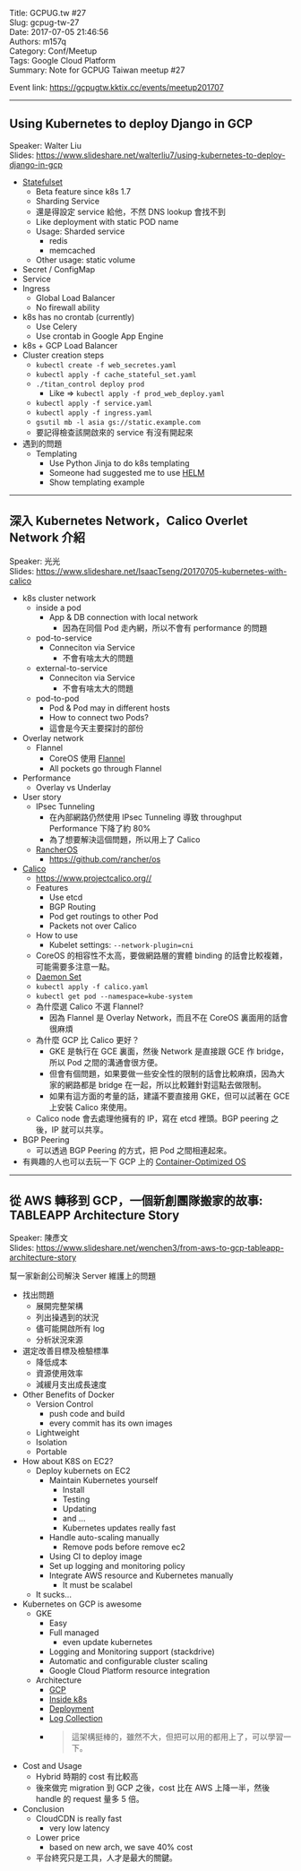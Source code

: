 Title: GCPUG.tw #27  
Slug: gcpug-tw-27  
Date: 2017-07-05 21:46:56  
Authors: m157q  
Category: Conf/Meetup  
Tags: Google Cloud Platform  
Summary: Note for GCPUG Taiwan meetup #27  
  
  
Event link: <https://gcpugtw.kktix.cc/events/meetup201707>  
  
---  
  
## Using Kubernetes to deploy Django in GCP  
  
Speaker: Walter Liu  
Slides: <https://www.slideshare.net/walterliu7/using-kubernetes-to-deploy-django-in-gcp>  
  
+ [Statefulset](https://kubernetes.io/docs/tutorials/stateful-application/basic-stateful-set/)  
    + Beta feature since k8s 1.7  
    + Sharding Service  
    + 還是得設定 service 給他，不然 DNS lookup 會找不到  
    + Like deployment with static POD name  
    + Usage: Sharded service  
        + redis  
        + memcached  
    + Other usage: static volume  
+ Secret / ConfigMap  
+ Service  
+ Ingress  
    + Global Load Balancer  
    + No firewall ability  
+ k8s has no crontab (currently)  
    + Use Celery  
    + Use crontab in Google App Engine  
+ k8s + GCP Load Balancer  
+ Cluster creation steps  
    + `kubectl create -f web_secretes.yaml`  
    + `kubectl apply -f cache_stateful_set.yaml`  
    + `./titan_control deploy prod`  
        + Like => `kubectl apply -f prod_web_deploy.yaml`  
    + `kubectl apply -f service.yaml`  
    + `kubectl apply -f ingress.yaml`  
    + `gsutil mb -l asia gs://static.example.com`  
    + 要記得檢查該開啟來的 service 有沒有開起來  
+ 遇到的問題  
    + Templating  
        + Use Python Jinja to do k8s templating  
        + Someone had suggested me to use [HELM](https://github.com/kubernetes/helm)  
        + Show templating example  
  
---  
  
## 深入 Kubernetes Network，Calico Overlet Network 介紹  
  
Speaker: 光光  
Slides: <https://www.slideshare.net/IsaacTseng/20170705-kubernetes-with-calico>  
  
+ k8s cluster network  
    + inside a pod  
        + App & DB connection with local network  
            + 因為在同個 Pod 走內網，所以不會有 performance 的問題  
    + pod-to-service  
        + Conneciton via Service  
            + 不會有啥太大的問題  
    + external-to-service  
        + Conneciton via Service  
            + 不會有啥太大的問題  
    + pod-to-pod  
        + Pod & Pod may in different hosts  
        + How to connect two Pods?  
        + 這會是今天主要探討的部份  
+ Overlay network  
    + Flannel  
        + CoreOS 使用 [Flannel](https://github.com/coreos/flannel)  
        + All pockets go through Flannel  
+ Performance  
    + Overlay vs Underlay  
+ User story  
    + IPsec Tunneling  
        + 在內部網路仍然使用 IPsec Tunneling 導致 throughput Performance 下降了約 80%  
        + 為了想要解決這個問題，所以用上了 Calico  
    + [RancherOS](http://rancher.com/rancher-os/)  
        + <https://github.com/rancher/os>  
+ [Calico](https://github.com/projectcalico/calico)  
    + <https://www.projectcalico.org//>  
    + Features  
        + Use etcd  
        + BGP Routing  
        + Pod get routings to other Pod  
        + Packets not over Calico  
    + How to use  
        + Kubelet settings: `--network-plugin=cni`  
    + CoreOS 的相容性不太高，要做網路層的實體 binding 的話會比較複雜，可能需要多注意一點。  
    + [Daemon Set](https://kubernetes.io/docs/concepts/workloads/controllers/daemonset/)  
    + `kubectl apply -f calico.yaml`  
    + `kubectl get pod --namespace=kube-system`  
    + 為什麼選 Calico 不選 Flannel?  
        + 因為 Flannel 是 Overlay Network，而且不在 CoreOS 裏面用的話會很麻煩  
    + 為什麼 GCP 比 Calico 更好？  
        + GKE 是執行在 GCE 裏面，然後 Network 是直接跟 GCE 作 bridge，所以 Pod 之間的溝通會很方便。  
        + 但會有個問題，如果要做一些安全性的限制的話會比較麻煩，因為大家的網路都是 bridge 在一起，所以比較難針對這點去做限制。  
        + 如果有這方面的考量的話，建議不要直接用 GKE，但可以試著在 GCE 上安裝 Calico 來使用。  
    + Calico node 會去處理他擁有的 IP，寫在 etcd 裡頭。BGP peering 之後，IP 就可以共享。  
+ BGP Peering  
    + 可以透過 BGP Peering 的方式，把 Pod 之間相連起來。  
+ 有興趣的人也可以去玩一下 GCP 上的 [Container-Optimized OS](https://cloud.google.com/container-optimized-os/docs/)  
  
---  
  
## 從 AWS 轉移到 GCP，一個新創團隊搬家的故事: TABLEAPP Architecture Story  
  
Speaker: 陳彥文  
Slides: <https://www.slideshare.net/wenchen3/from-aws-to-gcp-tableapp-architecture-story>  
  
幫一家新創公司解決 Server 維護上的問題  
  
+ 找出問題  
    + 展開完整架構  
    + 列出操遇到的狀況  
    + 儘可能開啟所有 log  
    + 分析狀況來源  
+ 選定改善目標及檢驗標準  
    + 降低成本  
    + 資源使用效率  
    + 減緩月支出成長速度  
+ Other Benefits of Docker  
    + Version Control  
        + push code and build  
        + every commit has its own images  
    + Lightweight  
    + Isolation  
    + Portable  
+ How about K8S on EC2?  
    + Deploy kubernets on EC2  
        + Maintain Kubernetes yourself  
            + Install  
            + Testing  
            + Updating  
            + and ...  
            + Kubernetes updates really fast  
        + Handle auto-scaling manually  
            + Remove pods before remove ec2  
        + Using CI to deploy image  
        + Set up logging and monitoring policy  
        + Integrate AWS resource and Kubernetes manually  
            + It must be scalabel  
    + It sucks...  
+ Kubernetes on GCP is awesome  
    + GKE  
        + Easy  
        + Full managed  
            + even update kubernetes  
        + Logging and Monitoring support (stackdrive)  
        + Automatic and configurable cluster scaling  
        + Google Cloud Platform resource integration  
    + Architecture  
        + [GCP](https://www.slideshare.net/wenchen3/from-aws-to-gcp-tableapp-architecture-story/17)  
        + [Inside k8s](https://www.slideshare.net/wenchen3/from-aws-to-gcp-tableapp-architecture-story/18)  
        + [Deployment](https://www.slideshare.net/wenchen3/from-aws-to-gcp-tableapp-architecture-story/19)  
        + [Log Collection](https://www.slideshare.net/wenchen3/from-aws-to-gcp-tableapp-architecture-story/20)  
        + > 這架構挺棒的，雖然不大，但把可以用的都用上了，可以學習一下。  
+ Cost and Usage  
    + Hybrid 時期的 cost 有比較高  
    + 後來做完 migration 到 GCP 之後，cost 比在 AWS 上降一半，然後 handle 的 request 量多 5 倍。  
+ Conclusion  
    + CloudCDN is really fast  
        + very low latency  
    + Lower price  
        + based on new arch, we save 40% cost  
    + 平台終究只是工具，人才是最大的關鍵。  
